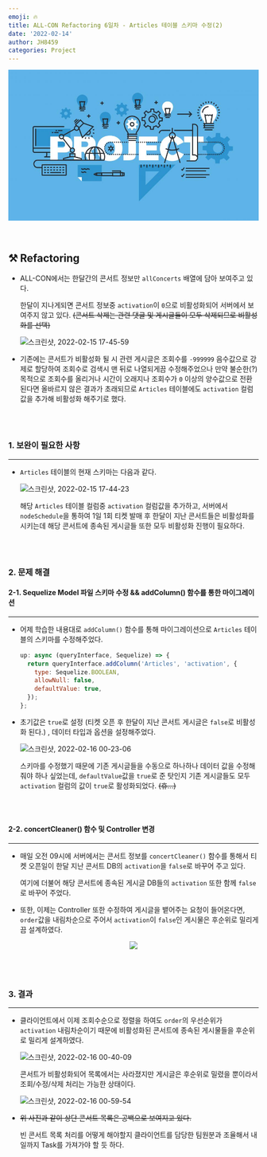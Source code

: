 ```yaml
---
emoji: 🔥
title: ALL-CON Refactoring 6일차 - Articles 테이블 스키마 수정(2)
date: '2022-02-14'
author: JH8459
categories: Project
---
```


![github-blog.png](../../../assets/common/project.jpeg)

<br>

## ⚒️ Refactoring

- ALL-CON에서는 한달간의 콘서트 정보만 `allConcerts` 배열에 담아 보여주고 있다.

  한달이 지나게되면 콘서트 정보중 `activation`이 `0`으로 비활성화되어 서버에서 보여주지 않고 있다. ~~(콘서트 삭제는 관련 댓글 및 게시글들이 모두 삭제되므로 비활성화를 선택)~~

  ![스크린샷, 2022-02-15 17-45-59](https://user-images.githubusercontent.com/83164003/154025834-c3427f3f-4758-4c4a-bc77-4c219faa9844.png)

- 기존에는 콘서트가 비활성화 될 시 관련 게시글은 조회수를 `-999999` 음수값으로 강제로 할당하여 조회수로 검색시 맨 뒤로 나열되게끔 수정해주었으나 만약 불순한(?) 목적으로 조회수를 올리거나 시간이 오래지나 조회수가 `0` 이상의 양수값으로 전환된다면 올바르지 않은 결과가 초래되므로 `Articles` 테이블에도 `activation` 컬럼값을 추가해 비활성화 해주기로 했다.

<br>
<br>

### 1. 보완이 필요한 사항

---

- `Articles` 테이블의 현재 스키마는 다음과 같다.

  ![스크린샷, 2022-02-15 17-44-23](https://user-images.githubusercontent.com/83164003/154025162-0730e711-8b2f-4946-962b-b5b3ab09d166.png)

  해당 `Articles` 테이블 컬럼중 `activation` 컬럼값을 추가하고, 서버에서 `nodeSchedule`을 통하여 1일 1회 티켓 발매 후 한달이 지난 콘서트들은 비활성화를 시키는데 해당 콘서트에 종속된 게시글들 또한 모두 비활성화 진행이 필요하다.

<br>
<br>

### 2. 문제 해결

#### 2-1. Sequelize Model 파일 스키마 수정 && addColumn() 함수를 통한 마이그레이션

---

- 어제 학습한 내용대로 `addColumn()` 함수를 통해 마이그레이션으로 `Articles` 테이블의 스키마를 수정해주었다.

  ```js
  up: async (queryInterface, Sequelize) => {
    return queryInterface.addColumn('Articles', 'activation', {
      type: Sequelize.BOOLEAN,
      allowNull: false,
      defaultValue: true,
    });
  };
  ```

- 초기값은 `true`로 설정 (티켓 오픈 후 한달이 지난 콘서트 게시글은 `false`로 비활성화 된다.) , 데이터 타입과 옵션을 설정해주었다.

  ![스크린샷, 2022-02-16 00-23-06](https://user-images.githubusercontent.com/83164003/154092908-57a17a67-2d42-4d7d-9c59-b38e3439b348.png)

  스키마를 수정했기 때문에 기존 게시글들을 수동으로 하나하나 데이터 값을 수정해줘야 하나 싶었는데, `defaultValue`값을 `true`로 준 탓인지 기존 게시글들도 모두 `activation` 컬럼의 값이 `true`로 활성화되었다. ~~(휴...)~~

<br>
<br>

#### 2-2. concertCleaner() 함수 및 Controller 변경

---

- 매일 오전 09시에 서버에서는 콘서트 정보를 `concertCleaner()` 함수를 통해서 티켓 오픈일이 한달 지난 콘서트 DB의 `activation`을 `false`로 바꾸어 주고 있다.

  여기에 더불어 해당 콘서트에 종속된 게시글 DB들의 `activation` 또한 함께 `false`로 바꾸어 주었다.

- 또한, 이제는 Controller 또한 수정하여 게시글을 뱉어주는 요청이 들어온다면, `order`값을 내림차순으로 주어서 `activation`이 `false`인 게시물은 후순위로 밀리게끔 설계하였다.

<center><img src="https://user-images.githubusercontent.com/83164003/154095571-20c8416e-30e4-4e4c-b665-6a5962839808.png"/></center><br>

<br>
<br>

### 3. 결과

---

- 클라이언트에서 이제 조회수순으로 정렬을 하여도 `order`의 우선순위가 `activation` 내림차순이기 때문에 비활성화된 콘서트에 종속된 게시물들을 후순위로 밀리게 설계하였다.

  ![스크린샷, 2022-02-16 00-40-09](https://user-images.githubusercontent.com/83164003/154096234-6ea10a8a-a7df-4501-9575-71ded1c491d6.png)

  콘서트가 비활성화되어 목록에서는 사라졌지만 게시글은 후순위로 밀렸을 뿐이라서 조회/수정/삭제 처리는 가능한 상태이다.

  ![스크린샷, 2022-02-16 00-59-54](https://user-images.githubusercontent.com/83164003/154100340-9819feb2-da3c-4216-b2e3-8e67231f199b.png)

- ~~위 사진과 같이 상단 콘서트 목록은 공백으로 보여지고 있다.~~

  빈 콘서트 목록 처리를 어떻게 해야할지 클라이언트를 담당한 팀원분과 조율해서 내일까지 Task를 가져가야 할 듯 하다.

<br>
<br>
